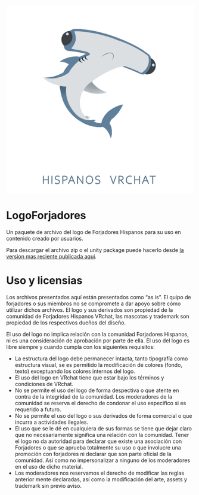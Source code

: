 <p align="center"><img src="https://github.com/noch3d/LogoForjadores/blob/main/Archivos/Logo%20Forjadores-Color.png?raw=true" alt="Forjadores Logo"></p>

# LogoForjadores
Un paquete de archivo del logo de Forjadores Hispanos para su uso en contenido creado por usuarios.

Para descargar el archivo zip o el unity package puede hacerlo desde [la version mas reciente publicada aqui](https://github.com/noch3d/LogoForjadores/releases/latest).

# Uso y licensias

Los archivos presentados aquí están presentados como “as is”. El quipo de forjadores o sus miembros no se compromete a dar apoyo sobre cómo utilizar dichos archivos.
El logo y sus derivados son propiedad de la comunidad de Forjadores Hispanos VRchat, las mascotas y trademark son propiedad de los respectivos dueños del diseño.

El uso del logo no implica relación con la comunidad Forjadores Hispanos, ni es una consideración de aprobación por parte de ella. El uso del logo es libre siempre y cuando cumpla con los siguientes requisitos:
-	La estructura del logo debe permanecer intacta, tanto tipografía como estructura visual, se es permitido la modificación de colores (fondo, texto) exceptuando los colores internos del logo.
-	El uso del logo en VRchat tiene que estar bajo los términos y condiciones de VRchat.
-	No se permite el uso del logo de forma despectiva o que atente en contra de la integridad de la comunidad. Los moderadores de la comunidad se reserva el derecho de condonar el uso especifico si es requerido a futuro.
-	No se permite el uso del logo o sus derivados de forma comercial o que incurra a actividades ilegales.
- El uso que se le dé en cualquiera de sus formas se tiene que dejar claro que no necesariamente significa una relación con la comunidad. Tener el logo no da autoridad para declarar que existe una asociación con Forjadores o que se aprueba totalmente su uso o que involucre una promoción con forjadores ni declarar que son parte oficial de la comunidad. Así como no impersonalizar a ninguno de los moderadores en el uso de dicho material.
-	Los moderadores nos reservamos el derecho de modificar las reglas anterior mente declaradas, así como la modificación del arte, assets y trademark sin previo aviso.


